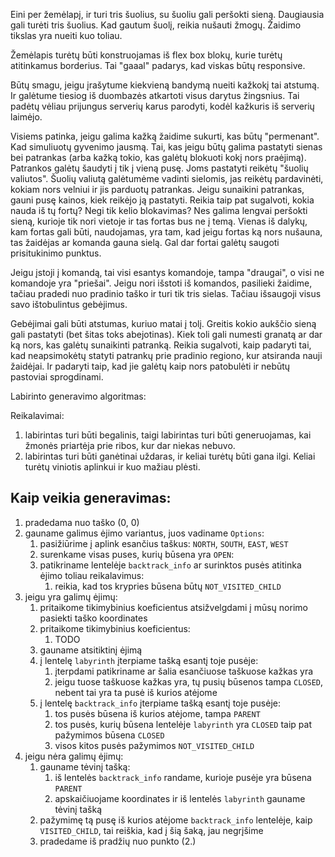 Eini per žemėlapį, ir turi tris šuolius, su šuoliu gali peršokti sieną. Daugiausia gali turėti tris šuolius. 
Kad gautum šuolį, reikia nušauti žmogų. Žaidimo tikslas yra nueiti kuo toliau.

Žemėlapis turėtų būti konstruojamas iš flex box blokų, kurie turėtų atitinkamus borderius. Tai "gaaal" padarys,
kad viskas būtų responsive.

Būtų smagu, jeigu įrašytume kiekvieną bandymą nueiti kažkokį tai atstumą. Ir galėtume tiesiog iš duombazės atkartoti
visus darytus žingsnius. Tai padėtų vėliau prijungus serverių karus parodyti, kodėl kažkuris iš serverių laimėjo.

Visiems patinka, jeigu galima kažką žaidime sukurti, kas būtų "permenant". Kad simuliuotų gyvenimo jausmą. Tai, kas
jeigu būtų galima pastatyti sienas bei patrankas (arba kažką tokio, kas galėtų blokuoti kokį nors praėjimą). Patrankos
galėtų šaudyti į tik į vieną pusę. Joms pastatyti reikėtų "šuolių valiutos". Šuolių valiutą galėtumėme vadinti sielomis,
jas reikėtų pardavinėti, kokiam nors velniui ir jis parduotų patrankas. Jeigu sunaikini patrankas, gauni pusę kainos,
kiek reikėjo ją pastatyti. Reikia taip pat sugalvoti, kokia nauda iš tų fortų? Negi tik kelio blokavimas? Nes galima 
lengvai peršokti sieną, kurioje tik nori vietoje ir tas fortas bus ne į temą. Vienas iš dalykų, kam fortas gali būti,
naudojamas, yra tam, kad jeigu fortas ką nors nušauna, tas žaidėjas ar komanda gauna sielą. Gal dar fortai galėtų saugoti
prisitukinimo punktus.

Jeigu įstoji į komandą, tai visi esantys komandoje, tampa "draugai", o visi ne komandoje yra "priešai". Jeigu nori išstoti iš
komandos, pasilieki žaidime, tačiau pradedi nuo pradinio taško ir turi tik tris sielas. Tačiau išsaugoji visus savo ištobulintus
gebėjimus.

Gebėjimai gali būti atstumas, kuriuo matai į tolį. Greitis kokio aukščio sieną gali pastatyti (bet šitas toks abejotinas). Kiek
toli gali numesti granatą ar dar ką nors, kas galėtų sunaikinti patranką. Reikia sugalvoti, kaip padaryti tai, kad neapsimokėtų
statyti patrankų prie pradinio regiono, kur atsiranda nauji žaidėjai. Ir padaryti taip, kad jie galėtų kaip nors patobulėti ir
nebūtų pastoviai sprogdinami.

Labirinto generavimo algoritmas:

Reikalavimai: 
1) labirintas turi būti begalinis, taigi labirintas turi būti generuojamas, kai žmonės priartėja prie ribos, kur dar niekas nebuvo.
2) labirintas turi būti ganėtinai uždaras, ir keliai turėtų būti gana ilgi. Keliai turėtų viniotis aplinkui ir kuo mažiau plėsti.

## Kaip veikia generavimas:
1. pradedama nuo taško (0, 0)
2. gauname galimus ėjimo variantus, juos vadiname `Options`:
    1. pasižiūrime į aplink esančius taškus: `NORTH`, `SOUTH`, `EAST`, `WEST`
    2. surenkame visas puses, kurių būsena yra `OPEN`:
    3. patikriname lentelėje `backtrack_info` ar surinktos pusės atitinka
    ėjimo toliau reikalavimus:
        1. reikia, kad tos krypries būsena būtų `NOT_VISITED_CHILD`
3. jeigu yra galimų ėjimų:
    1. pritaikome tikimybinius koeficientus atsižvelgdami į mūsų norimo
    pasiekti taško koordinates
    2. pritaikome tikimybinius koeficientus:
        1. TODO
    3. gauname atsitiktinį ėjimą
    4. į lentelę `labyrinth` įterpiame tašką esantį toje pusėje:
        1. įterpdami patikriname ar šalia esančiuose taškuose kažkas yra
        2. jeigu tuose taškuose kažkas yra, tų pusių būsenos tampa `CLOSED`,
        nebent tai yra ta pusė iš kurios atėjome
    5. į lentelę `backtrack_info` įterpiame tašką esantį toje pusėje:
        1. tos pusės būsena iš kurios atėjome, tampa `PARENT`
        2. tos pusės, kurių būsena lentelėje `labyrinth` yra `CLOSED` taip
        pat pažymimos būsena `CLOSED`
        3. visos kitos pusės pažymimos `NOT_VISITED_CHILD`
4. jeigu nėra galimų ėjimų:
    1. gauname tėvinį tašką:
        1. iš lentelės `backtrack_info` randame, kurioje pusėje yra būsena
        `PARENT`
        2. apskaičiuojame koordinates ir iš lentelės `labyrinth` gauname
        tėvinį tašką
    2. pažymimę tą pusę iš kurios atėjome `backtrack_info` lentelėje, kaip
    `VISITED_CHILD`, tai reiškia, kad į šią šaką, jau negrįšime
    3. pradedame iš pradžių nuo punkto (2.)